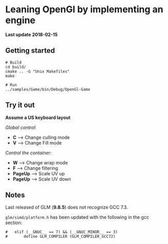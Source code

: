# Leaning OpenGl by implementing an engine

**Last update 2018-02-15**

## Getting started

```
# Build
cd build/
cmake .. -G "Unix Makefiles"
make

# Run
../samples/Game/bin/Debug/OpenGl-Game
```


## Try it out

**Assume a US keyboard layout**

*Global control*:

  - **C** --> Change culling mode
  - **V** --> Change Fill mode


*Control the container*:

  - **W** --> Change wrap mode
  - **F** --> Change filtering
  - **PageUp** --> Scale UV up
  - **PageUp** --> Scale UV down


## Notes

Last released of GLM (**9.8.5**) does not recognize GCC 7.3.

`glm/simd/platform.h` has been updated with the following in the gcc section:
```
#   elif (__GNUC__ == 7) && (__GNUC_MINOR__ == 3)
#       define GLM_COMPILER (GLM_COMPILER_GCC72)
```
